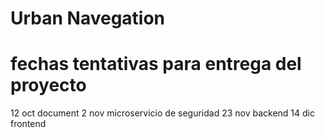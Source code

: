 # Urban Navegation

# fechas tentativas para entrega del proyecto

12 oct document
2 nov microservicio de seguridad
23 nov backend
14 dic frontend
